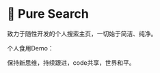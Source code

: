 # 🎉 Pure Search

致力于随性开发的个人搜索主页，一切始于简洁、纯净。

个人食用Demo：

[🎉 Pure Search]:http://typefun.nat300.top/pure/

保持新思维，持续跟进，code共享，世界和平。